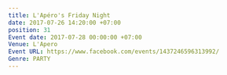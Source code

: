 ```yaml
---
title: L'Apéro's Friday Night
date: 2017-07-26 14:20:00 +07:00
position: 31
Event date: 2017-07-28 00:00:00 +07:00
Venue: L'Apero
Event URL: https://www.facebook.com/events/1437246596313992/
Genre: PARTY
---
```


